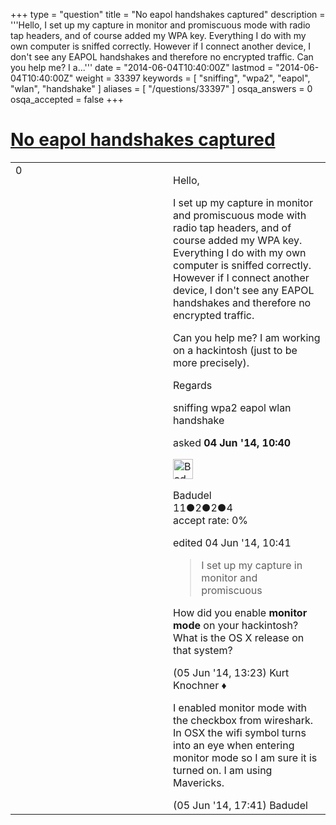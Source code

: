 +++
type = "question"
title = "No eapol handshakes captured"
description = '''Hello, I set up my capture in monitor and promiscuous mode with radio tap headers, and of course added my WPA key. Everything I do with my own computer is sniffed correctly. However if I connect another device, I don&#x27;t see any EAPOL handshakes and therefore no encrypted traffic. Can you help me? I a...'''
date = "2014-06-04T10:40:00Z"
lastmod = "2014-06-04T10:40:00Z"
weight = 33397
keywords = [ "sniffing", "wpa2", "eapol", "wlan", "handshake" ]
aliases = [ "/questions/33397" ]
osqa_answers = 0
osqa_accepted = false
+++

<div class="headNormal">

# [No eapol handshakes captured](/questions/33397/no-eapol-handshakes-captured)

</div>

<div id="main-body">

<div id="askform">

<table id="question-table" style="width:100%;"><colgroup><col style="width: 50%" /><col style="width: 50%" /></colgroup><tbody><tr class="odd"><td style="width: 30px; vertical-align: top"><div class="vote-buttons"><div id="post-33397-score" class="post-score" title="current number of votes">0</div><div id="favorite-count" class="favorite-count"></div></div></td><td><div id="item-right"><div class="question-body"><p>Hello,</p><p>I set up my capture in monitor and promiscuous mode with radio tap headers, and of course added my WPA key. Everything I do with my own computer is sniffed correctly. However if I connect another device, I don't see any EAPOL handshakes and therefore no encrypted traffic.</p><p>Can you help me? I am working on a hackintosh (just to be more precisely).</p><p>Regards</p></div><div id="question-tags" class="tags-container tags">sniffing wpa2 eapol wlan handshake</div><div id="question-controls" class="post-controls"></div><div class="post-update-info-container"><div class="post-update-info post-update-info-user"><p>asked <strong>04 Jun '14, 10:40</strong></p><img src="https://secure.gravatar.com/avatar/9271a3d05ddb400f58241f33a113c20c?s=32&amp;d=identicon&amp;r=g" class="gravatar" width="32" height="32" alt="Badudel&#39;s gravatar image" /><p>Badudel<br />
<span class="score" title="11 reputation points">11</span><span title="2 badges"><span class="badge1">●</span><span class="badgecount">2</span></span><span title="2 badges"><span class="silver">●</span><span class="badgecount">2</span></span><span title="4 badges"><span class="bronze">●</span><span class="badgecount">4</span></span><br />
<span class="accept_rate" title="Rate of the user&#39;s accepted answers">accept rate:</span> <span title="Badudel has no accepted answers">0%</span></p></div><div class="post-update-info post-update-info-edited"><p>edited 04 Jun '14, 10:41</p></div></div><div id="comments-container-33397" class="comments-container"><span id="33471"></span><div id="comment-33471" class="comment"><div id="post-33471-score" class="comment-score"></div><div class="comment-text"><blockquote><p>I set up my capture in monitor and promiscuous</p></blockquote><p>How did you enable <strong>monitor mode</strong> on your hackintosh?<br />
What is the OS X release on that system?</p></div><div id="comment-33471-info" class="comment-info"><span class="comment-age">(05 Jun '14, 13:23)</span> Kurt Knochner ♦</div></div><span id="33490"></span><div id="comment-33490" class="comment"><div id="post-33490-score" class="comment-score"></div><div class="comment-text"><p>I enabled monitor mode with the checkbox from wireshark. In OSX the wifi symbol turns into an eye when entering monitor mode so I am sure it is turned on. I am using Mavericks.</p></div><div id="comment-33490-info" class="comment-info"><span class="comment-age">(05 Jun '14, 17:41)</span> Badudel</div></div></div><div id="comment-tools-33397" class="comment-tools"></div><div class="clear"></div><div id="comment-33397-form-container" class="comment-form-container"></div><div class="clear"></div></div></td></tr></tbody></table>

</div>

</div>

